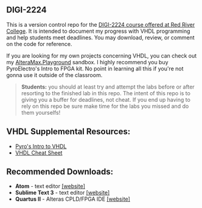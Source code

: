 <!-- https://github.com/adam-p/markdown-here/wiki/Markdown-Cheatsheet -->

DIGI-2224
---------

This is a version control repo for the <u>DIGI-2224 course offered at Red River College</u>. It is intended to document my progress with VHDL programming and help students meet deadlines. You may download, review, or comment on the code for reference.

If you are looking for my own projects concerning VHDL, you can check out my <a href="https://github.com/glennlopez/AlteraMax.Playground">AlteraMax.Playground</a> sandbox. I highly recommend you buy PyroElectro's Intro to FPGA kit. No point in learning all this if you're not gonna use it outside of the classroom.

> <b>Students:</b> you should at least try and attempt the labs before or after resorting to the finished lab in this repo. The intent of this repo is to giving you a buffer for deadlines, not cheat. If you end up having to rely on this repo be sure make time for the labs you missed and do them yourselfs!

VHDL Supplemental Resources:
----------------------------

<ul>
   <li><a href="http://www.pyroelectro.com/edu/fpga/">Pyro's Intro to VHDL</a></li>
   <li><a href="https://courseware.ee.calpoly.edu/cpe-169/Misc_stuff/cheat_sheet.pdf">VHDL Cheat Sheet</a></li>
</ul>

Recommended Downloads:
----------------------

-	**Atom** - text editor <a href="https://atom.io/">[website]</a>
-	**Sublime Text 3** - text editor <a href="http://www.sublimetext.com/3">[website]</a>
-	**Quartus II** - Alteras CPLD/FPGA IDE <a href="http://dl.altera.com/?edition=web">[website]</a>

<!-- http://open.spotify.com/user/glennlopez/playlist/2GJiaP1NeLik6GwyoawFFS -->
